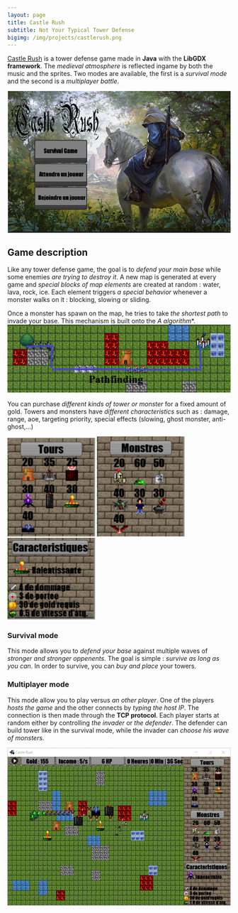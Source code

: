 ```yaml
---
layout: page
title: Castle Rush
subtitle: Not Your Typical Tower Defense
bigimg: /img/projects/castlerush.png
---
```


[Castle Rush](https://github.com/johan-gras/Castle-Rush) is a tower defense game made in **Java** with the **LibGDX framework**.
The *medieval atmosphere* is reflected ingame by both the music and the sprites.
Two modes are available, the first is a *survival mode* and the second is a *multiplayer battle*.

![alt text](/img/projects/castlerush/menu.png "Main menu")

## Game description

Like any tower defense game, the goal is to *defend your main base* while some enemies *are trying to destroy it*. A new map is generated at every game and *special blocks of map elements* are created at random : water, lava, rock, ice. Each element triggers *a special behavior* whenever a monster walks on it : blocking, slowing or sliding.

Once a monster has spawn on the map, he tries to take *the shortest path* to invade your base.
This mechanism is built onto the **A* algorithm**.
![alt text](/img/projects/castlerush/pathfinding.png "Monsters take the shortest path")

You can purchase *different kinds of tower or monster* for a fixed amount of gold. Towers and monsters have *different characteristics* such as : damage, range, aoe, targeting priority, special effects (slowing, ghost monster, anti-ghost,...)

![alt text](/img/projects/castlerush/types1.png "Towers")
![alt text](/img/projects/castlerush/types2.png "Monsters")
![alt text](/img/projects/castlerush/types3.png "Characteristics")

### Survival mode

This mode allows you to *defend your base* against multiple waves of *stronger and stronger oppenents*.
The goal is simple : *survive as long as you can*.
In order to survive, you can *buy and place* your towers.

### Multiplayer mode

This mode allow you to play versus *an other player*.
One of the players *hosts the game* and the other connects by *typing the host IP*. 
The connection is then made through the **TCP protocol**.
Each player starts at random either by controlling *the invader* or *the defender*.
The defender can build tower like in the survival mode, while the invader can *choose his wave of monsters*.

![alt text](/img/projects/castlerush/screen.png "Game Screen")
